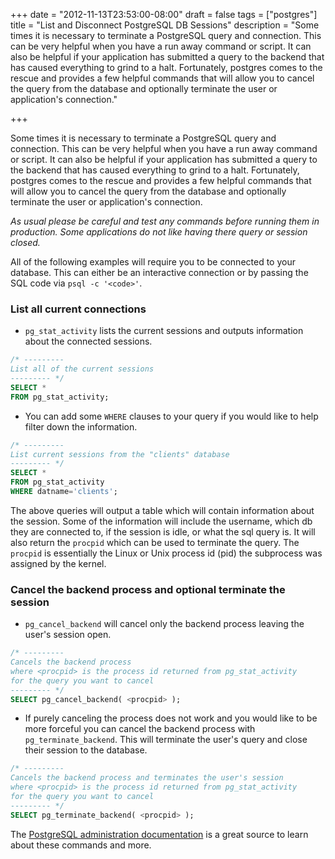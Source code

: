 +++
date = "2012-11-13T23:53:00-08:00"
draft = false
tags = ["postgres"]
title = "List and Disconnect PostgreSQL DB Sessions"
description = "Some times it is necessary to terminate a PostgreSQL query and connection. This can be very helpful when you have a run away command or script. It can also be helpful if your application has submitted a query to the backend that has caused everything to grind to a halt. Fortunately, postgres comes to the rescue and provides a few helpful commands that will allow you to cancel the query from the database and optionally terminate the user or application's connection."

+++

Some times it is necessary to terminate a PostgreSQL query and connection. This can be very helpful when you have a run away command or script. It can also be helpful if your application has submitted a query to the backend that has caused everything to grind to a halt. Fortunately, postgres comes to the rescue and provides a few helpful commands that will allow you to cancel the query from the database and optionally terminate the user or application's connection.

*As usual please be careful and test any commands before running them in production.
Some applications do not like having there query or session closed.*

All of the following examples will require you to be connected to your database. This can either be an interactive connection or by passing the SQL code via `psql -c '<code>'`.

### List all current connections

- `pg_stat_activity` lists the current sessions and outputs information about the connected sessions.

```sql
/* ---------
List all of the current sessions
--------- */
SELECT *
FROM pg_stat_activity;
```


- You can add some `WHERE` clauses to your query if you would like to help filter down the information.

```sql
/* ---------
List current sessions from the "clients" database
--------- */
SELECT *
FROM pg_stat_activity
WHERE datname='clients';
```

The above queries will output a table which will contain information about the session. Some of the information will include the username, which db they are connected to, if the session is idle, or what the sql query is. It will also return the `procpid` which can be used to terminate the query. The `procpid` is essentially the Linux or Unix process id (pid) the subprocess was assigned by the kernel.

### Cancel the backend process and optional terminate the session

- `pg_cancel_backend` will cancel only the backend process leaving the user's session open.

```sql
/* ---------
Cancels the backend process
where <procpid> is the process id returned from pg_stat_activity
for the query you want to cancel
--------- */
SELECT pg_cancel_backend( <procpid> );
```

- If purely canceling the process does not work and you would like to be more forceful you can cancel the backend process with `pg_terminate_backend`. This will terminate the user's query and close their session to the database.

```sql
/* ---------
Cancels the backend process and terminates the user's session
where <procpid> is the process id returned from pg_stat_activity
for the query you want to cancel
--------- */
SELECT pg_terminate_backend( <procpid> );
```

The [PostgreSQL administration documentation](http://www.postgresql.org/docs/9.2/static/functions-admin.html "PostgreSQL 9.2.1 - Ch. 9 Functions and Operators") is a great source to learn about these commands and more.

